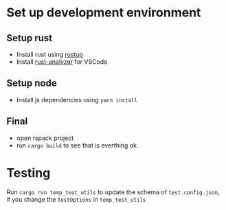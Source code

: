 # Set up development environment

## Setup rust

- Install rust using [rustup](https://rustup.rs/)
- Install [rust-analyzer](https://marketplace.visualstudio.com/items?itemName=rust-lang.rust-analyzer) for VSCode

## Setup node

- Install js dependencies using `yarn install`

## Final

- open rspack project
- run `cargo build` to see that is everthing ok.

# Testing

Run `cargo run temp_test_utils` to update the schema of `test.config.json`, if you change the `TestOptions` in `temp_test_utils`
